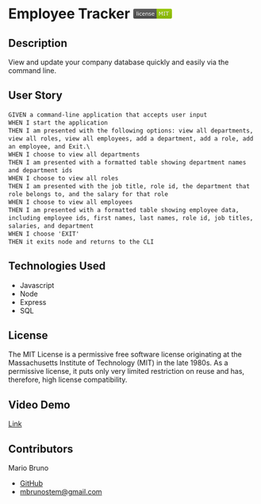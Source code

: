 # Employee Tracker ![License](./Assets/LicenseMIT.png)

## Description
View and update your company database quickly and easily via the command line.

## User Story
```
GIVEN a command-line application that accepts user input
WHEN I start the application
THEN I am presented with the following options: view all departments, view all roles, view all employees, add a department, add a role, add an employee, and Exit.\
WHEN I choose to view all departments
THEN I am presented with a formatted table showing department names and department ids
WHEN I choose to view all roles
THEN I am presented with the job title, role id, the department that role belongs to, and the salary for that role
WHEN I choose to view all employees
THEN I am presented with a formatted table showing employee data, including employee ids, first names, last names, role id, job titles, salaries, and department 
WHEN I choose 'EXIT'
THEN it exits node and returns to the CLI
```

## Technologies Used
* Javascript
* Node
* Express
* SQL

## License
The MIT License is a permissive free software license originating at the Massachusetts Institute of Technology (MIT) in the late 1980s. As a permissive license, it puts only very limited restriction on reuse and has, therefore, high license compatibility.

## Video Demo
[Link](https://watch.screencastify.com/v/cPH1yADUAlF6aaNSi5bi)

## Contributors
Mario Bruno
* [GitHub](https://github.com/MBrunoStem)
* mbrunostem@gmail.com